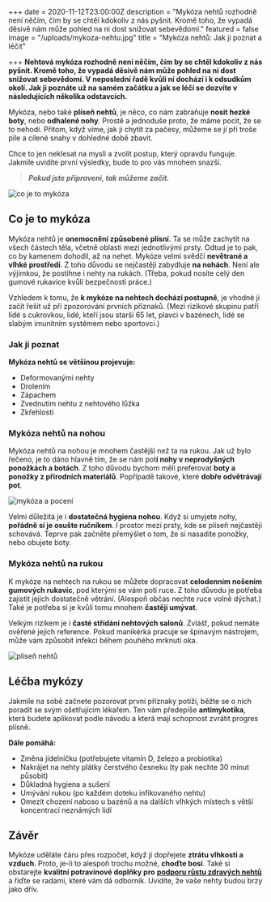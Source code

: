 +++
date = 2020-11-12T23:00:00Z
description = "Mykóza nehtů rozhodně není něčím, čím by se chtěl kdokoliv z nás pyšnit. Kromě toho, že vypadá děsivě nám může pohled na ni dost snižovat sebevědomí."
featured = false
image = "/uploads/mykoza-nehtu.jpg"
title = "Mykóza nehtů: Jak ji poznat a léčit"

+++
**Nehtová mykóza rozhodně není něčím, čím by se chtěl kdokoliv z nás pyšnit. Kromě toho, že vypadá děsivě nám může pohled na ni dost snižovat sebevědomí. V neposlední řadě kvůli ní dochází i k odsudkům okolí. Jak ji poznáte už na samém začátku a jak se léčí se dozvíte v následujících několika odstavcích.**

Mykóza, nebo také **plíseň nehtů**, je něco, co nám zabraňuje **nosit hezké boty**, nebo **odhalené nohy**. Prostě a jednoduše proto, že máme pocit, že se to nehodí. Přitom, když víme, jak ji chytit za pačesy, můžeme se jí při troše píle a cílené snahy v dohledné době zbavit.

Chce to jen neklesat na mysli a zvolit postup, který opravdu funguje. Jakmile uvidíte první výsledky, bude to pro vás mnohem snazší.

> **_Pokud jste připraveni, tak můžeme začít._**

![co je to mykóza](/uploads/co-je-to-mykoza.jpg)

## Co je to mykóza

Mykóza nehtů je **onemocnění způsobené plísní**. Ta se může zachytit na všech částech těla, včetně oblasti mezi jednotlivými prsty. Odtud je to pak, co by kamenem dohodil, až na nehet. Mykóze velmi svědčí **nevětrané a vlhké prostředí**. Z toho důvodu se nejčastěji zabydluje **na nohách**. Není ale výjimkou, že postihne i nehty na rukách. (Třeba, pokud nosíte celý den gumové rukavice kvůli bezpečnosti práce.)

Vzhledem k tomu, že **k mykóze na nehtech dochází postupně**, je vhodné ji začít řešit už při zpozorování prvních příznaků. (Mezi rizikové skupinu patří lidé s cukrovkou, lidé, kteří jsou starší 65 let, plavci v bazénech, lidé se slabým imunitním systémem nebo sportovci.)

### Jak ji poznat

**Mykóza nehtů se většinou projevuje:**

* Deformovanými nehty
* Drolením
* Zápachem
* Zvednutím nehtu z nehtového lůžka
* Zkřehlostí

### Mykóza nehtů na nohou

Mykóza nehtů na nohou je mnohem častější než ta na rukou. Jak už bylo řečeno, je to dáno hlavně tím, že se nám pot**í nohy v neprodyšných ponožkách a botách**. Z toho důvodu bychom měli preferovat **boty a ponožky z přírodních materiálů**. Popřípadě takové, které **dobře odvětrávají pot**.

![mykóza a pocení](/uploads/mykoza-a-poceni.jpg)

Velmi důležitá je i **dostatečná hygiena nohou**. Když si umyjete nohy, **pořádně si je osušte ručníkem**. I prostor mezi prsty, kde se plíseň nejčastěji schovává. Teprve pak začněte přemýšlet o tom, že si nasadíte ponožky, nebo obujete boty.

### Mykóza nehtů na rukou

K mykóze na nehtech na rukou se můžete dopracovat **celodenním nošením gumových rukavic**, pod kterými se vám potí ruce. Z toho důvodu je potřeba zajistit jejich dostatečně větrání. (Alespoň občas nechte ruce volně dýchat.) Také je potřeba si je kvůli tomu mnohem **častěji umývat**.

Velkým rizikem je i **časté střídání nehtových salonů**. Zvlášť, pokud nemáte ověřené jejich reference. Pokud manikérka pracuje se špinavým nástrojem, může vám způsobit infekci během pouhého mrknutí oka.

![plíseň nehtů](/uploads/mykoza-manikura.jpg)

## Léčba mykózy

Jakmile na sobě začnete pozorovat první příznaky potíží, běžte se o nich poradit se svým ošetřujícím lékařem. Ten vám předepíše **antimykotika**, která budete aplikovat podle návodu a která mají schopnost zvrátit progres plísně.

**Dále pomáhá:**

* Změna jídelníčku (potřebujete vitamín D, železo a probiotika)
* Nakrájet na nehty plátky čerstvého česneku (ty pak nechte 30 minut působit)
* Důkladná hygiena a sušení
* Umývání rukou (po každém doteku infikovaného nehtu)
* Omezit chození naboso u bazénů a na dalších vlhkých místech s větší koncentrací neznámých lidí

## Závěr

Mykóze uděláte čáru přes rozpočet, když jí dopřejete **ztrátu vlhkosti a vzduch**. Proto, je-li to alespoň trochu možné, **choďte bosí**. Také si obstarejte **kvalitní potravinové doplňky pro** [**podporu růstu zdravých nehtů**](https://www.upravenenehty.cz/jak-zrychlit-rust-nehtu-vime-jak-na-to/) a řiďte se radami, které vám dá odborník. Uvidíte, že vaše nehty budou brzy jako dřív.